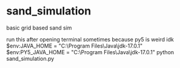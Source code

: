 # sand_simulation
basic grid based sand sim

run this after opening terminal sometimes because py5 is weird idk
$env:JAVA_HOME = "C:\Program Files\Java\jdk-17.0.1"
$env:PY5_JAVA_HOME = "C:\Program Files\Java\jdk-17.0.1"
python sand_simulation.py
